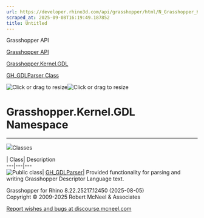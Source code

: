 ```yaml
---
url: https://developer.rhino3d.com/api/grasshopper/html/N_Grasshopper_Kernel_GDL.htm#!
scraped_at: 2025-09-08T16:19:49.187852
title: Untitled
---
```


Grasshopper API

[Grasshopper API](../html/723c01da-9986-4db2-8f53-6f3a7494df75.htm
"Grasshopper API")

[Grasshopper.Kernel.GDL](../html/N_Grasshopper_Kernel_GDL.htm
"Grasshopper.Kernel.GDL")

[GH_GDLParser Class](../html/T_Grasshopper_Kernel_GDL_GH_GDLParser.htm
"GH_GDLParser Class")

![Click or drag to resize](../icons/TocOpen.gif)![Click or drag to
resize](../icons/TocClose.gif)

# Grasshopper.Kernel.GDL Namespace  
  
---  
  
![](../icons/SectionExpanded.png)Classes

| Class| Description  
---|---|---  
![Public class](../icons/pubclass.gif)|
[GH_GDLParser](T_Grasshopper_Kernel_GDL_GH_GDLParser.htm)|  Provided
functionality for parsing and writing Grasshopper Descriptor Language text.  
  
Grasshopper for Rhino 8.22.25217.12450 (2025-08-05)  
Copyright © 2009-2025 Robert McNeel & Associates

[Report wishes and bugs at
discourse.mcneel.com](https://discourse.mcneel.com/c/grasshopper)

